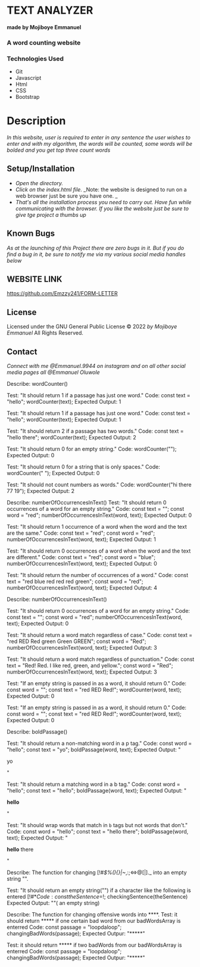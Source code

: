 
<!-- The README FOR PROJECT -->
# TEXT ANALYZER

#### made by Mojiboye Emmanuel

### A word counting website 

### Technologies Used
* Git
* Javascript
* Html
* CSS
* Bootstrap

# Description

_In this website, user is required to enter in any sentence the user wishes to enter and with my algorithm, the words will be counted, some words will be bolded and you get top three count words_

## Setup/Installation
* _Open the directory._
* _Click on the index.html file._
_Note: the website is designed to run on a web browser just be sure you have one. _
* _That's all the installation process you need to carry out. Have fun while communicating with the browser. If you like the website just be sure to give tge project a thumbs up_

## Known Bugs
_As at the launching of this Project there are zero bugs in it. But if you do find a bug in it, be sure to notify me via my various social media handles below_

## WEBSITE LINK
https://github.com/Emzzy241/FORM-LETTER

## License 
Licensed under the GNU General Public License 
© 2022 _by Mojiboye Emmanuel_ All Rights Reserved.

## Contact
_Connect with me @Emmanuel.9944 on instagram and on all other social media pages all @Emmanuel Oluwole_















<!-- All of our tests -->

<!-- Our very first test -->

Describe: wordCounter()

Test: "It should return 1 if a passage has just one word."
Code:
const text = "hello";
wordCounter(text);
Expected Output: 1

<!-- First test passed, it spits in 1 when we enter one word into const but when we type in more than one word, our test 
    fails, we have to take a second test to count two words. so if the user enters in two words the function in our second test takes care of that
 -->

<!-- Our second test -->
<!-- In this test, we are checking for both one word and two words  -->

<!-- Our one word test -->
Test: "It should return 1 if a passage has just one word."
Code:
const text = "hello";
wordCounter(text);
Expected Output: 1

<!-- Our two words test. -->
Test: "It should return 2 if a passage has two words."
Code:
const text = "hello there";
wordCounter(text);
Expected Output: 2


 <!-- Our test has been passed .After this test
when user enters 2 words expected Output =  2 words and when they enter 1 word, expected output = 1
-->

<!-- In Our third test 
We'll start by dealing with the fact our function will return 1 for an empty string. Here's the plain English test: -->

Test: "It should return 0 for an empty string."
Code: wordCounter("");
Expected Output: 0

<!-- After this testwe noticed that our function is counting white spaces, we need to prevent this from happening so we need another test -->

<!-- Our fourth test: returning 0 for white spaces -->

Test: "It should return 0 for a string that is only spaces."
Code: wordCounter("            ");
Expected Output: 0


<!-- Our fifth test: not counting numbers as a string -->
Test: "It should not count numbers as words."
Code: wordCounter("hi there 77 19");
Expected Output: 2

<!-- Now we are done with our test for first section, let us move on to writing a test for second function -->

<!-- First test under second test: we need a describe block because it is a new function -->

Describe: numberOfOccurrencesInText()
Test: "It should return 0 occurrences of a word for an empty string."
Code:
const text = "";
const word = "red";
numberOfOccurrencesInText(word, text);
Expected Output: 0

<!-- Now the real test -->

Test: "It should return 1 occurrence of a word when the word and the text are the same."
Code:
const text = "red";
const word = "red";
numberOfOccurrencesInText(word, text);
Expected Output: 1

<!-- New test verify that it doesn't return a match if the word and the text aren't the same first. -->

Test: "It should return 0 occurrences of a word when the word and the text are different."
Code:
const text = "red";
const word = "blue";
numberOfOccurrencesInText(word, text);
Expected Output: 0

<!-- Our test passed if the text and the word are the same return 1 and if the text and the word are different return 0 -->


<!-- Next test: For multiple words: it should return the number of occurences of a word -->

Test: "It should return the number of occurrences of a word."
Code:
const text = "red blue red red red green";
const word = "red";
numberOfOccurrencesInText(word, text);
Expected Output: 4

<!-- another test that should return an expected output of 0 if there are zero occurences of a word for an empty string  -->

Describe: numberOfOccurrencesInText()

Test: "It should return 0 occurrences of a word for an empty string."
Code:
const text = "";
const word = "red";
numberOfOccurrencesInText(word, text);
Expected Output: 0


<!-- Now everything is good to go. But what about...

"Red RED red"... we need a test for capital and small letters too because if we try it, it only sees one instead of three -->



Test: "It should return a word match regardless of case."
Code:
const text = "red RED Red green Green GREEN";
const word = "Red";
numberOfOccurrencesInText(word, text);
Expected Output: 3


<!-- Writing a new test to tell our algorithm that red! is the same as red. and red, -->


Test: "It should return a word match regardless of punctuation."
Code:
const text = "Red! Red. I like red, green, and yellow.";
const word = "Red";
numberOfOccurrencesInText(word, text);
Expected Output: 3


<!-- Done with this testing, our algorithm sees red!, red. and red, as the same thing but there is an  exception in that -->



<!-- The bug test -->

<!-- Here's the test. (This should be the last test in the Describe block for numberOfOccurrencesInText()). -->

Test: "If an empty string is passed in as a word, it should return 0."
Code:
const word = "";
const text = "red RED Red!";
wordCounter(word, text);
Expected Output: 0


<!-- Here's the test. (This should be the last test in the Describe block for numberOfOccurrencesInText()). -->

Test: "If an empty string is passed in as a word, it should return 0."
Code:
const word = "";
const text = "red RED Red!";
wordCounter(word, text);
Expected Output: 0


<!-- 
We just need to update the first conditional to account for both parameters (text and word): -->


<!-- This should be regarded as a fourth function on bolding a selected test the user wants to be bolded -->

<!-- Done with the application, the next thing is the bolded text section, but first we need to write a test for it. But do bear in mind that TDD is only for the business logic, you should use end to end tests for ui logic but for the simplicity of this project we are using TDD for UI Logic
 -->

<!-- First test for the bolded passage.
NOTE: we did not use html because That will make it too hard to test. Instead, the function will just return a formatted string. No need to interact with the DOM at all! We keep it very simple. Both parameters are one word and the strings don't match.
 -->
Describe: boldPassage()

Test: "It should return a non-matching word in a p tag."
Code:
const word = "hello";
const text = "yo";
boldPassage(word, text);
Expected Output: "<p>yo</p>"

<!-- We have passed the first test for our bolded passage next is to return a matching word for this in a <b></b> tag -->

Test: "It should return a matching word in a b tag."
Code:
const word = "hello";
const text = "hello";
boldPassage(word, text);
Expected Output: "<p><b>hello</b></p>"

<!-- Our second test for bolded passage has been passed, up next we want to -->

Test: "It should wrap words that match in `b` tags but not words that don't."
Code:
const word = "hello";
const text = "hello there";
boldPassage(word, text);
Expected Output: "<p><b>hello</b> there</p>"


<!-- The fourth function is on replacing some certain characters with an empty string("")... IN this functionn we are replacing the following characters and with the function with this regex [!#*$%(){}|~*,:;<=>@[|]._]/g, "" we are able to achieve that -->

Describe: The function for changing [!#*$%(){}|~*,:;<=>@[|]._ into an empty string "".

Test: "It should return an empty string("") if a character like the following is entered [!#*$%(){}|~*,:;<=>@[|]._"
Code:
const theSentence = %$!;
checkingSentence(theSentence)
Expected Output: ""( an empty string)

<!-- The fifth function is on changing offensive words into an ***** -->

Describe: The function for changing offensive words into ****.
Test: it should return ***** if one certain bad word from our badWordsArray is enterred
Code:
const passage = "loopdaloop";
changingBadWords(passage);
Expected Outpur: "*****"

<!-- This test now works, and it has successfully been passed  Note: the passage variable contains "loopdaloop" as a string but when I call the changingBadWords function on that string now I get ****-->




<!-- The second test should be on changing 2 or more offensive words into double ***** -->

<!-- Don't forget you need to update your previous functions for passing this two functions -->

Test: it should return ***** if two badWords from our badWordsArray is enterred
Code:
const passage = "loopdaloop";
changingBadWords(passage);
Expected Outpur: "*****"



